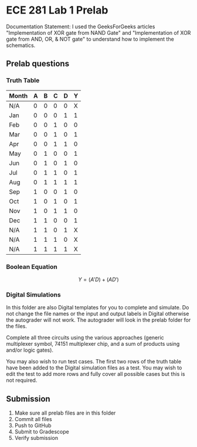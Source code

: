 # ECE 281 Lab 1 Prelab

Documentation Statement: I used the GeeksForGeeks articles "Implementation of XOR gate from NAND Gate" and "Implementation of XOR gate from AND, OR, & NOT gate" to understand how to implement the schematics.

## Prelab questions

### Truth Table

| Month | A | B | C | D | Y |
|-------|---|---|---|---|---|
| N/A   | 0 | 0 | 0 | 0 | X |
| Jan   | 0 | 0 | 0 | 1 | 1 |
| Feb   | 0 | 0 | 1 | 0 | 0 |
| Mar   | 0 | 0 | 1 | 0 | 1 |
| Apr   | 0 | 0 | 1 | 1 | 0 |
| May   | 0 | 1 | 0 | 0 | 1 |
| Jun   | 0 | 1 | 0 | 1 | 0 |
| Jul   | 0 | 1 | 1 | 0 | 1 |
| Aug   | 0 | 1 | 1 | 1 | 1 |
| Sep   | 1 | 0 | 0 | 1 | 0 |
| Oct   | 1 | 0 | 1 | 0 | 1 |
| Nov   | 1 | 0 | 1 | 1 | 0 |
| Dec   | 1 | 1 | 0 | 0 | 1 |
| N/A   | 1 | 1 | 0 | 1 | X |
| N/A   | 1 | 1 | 1 | 0 | X |
| N/A   | 1 | 1 | 1 | 1 | X |

### Boolean Equation

$$
Y = (A'D)+(AD')
$$

### Digital Simulations

In this folder are also Digital templates for you to complete and simulate.  Do not change the file names or the input and output labels in Digital otherwise the autograder will not work.  The autograder will look in the prelab folder for the files.

Complete all three circuits using the various approaches (generic multiplexer symbol, 74151 multiplexer chip, and a sum of products using and/or logic gates).

You may also wish to run test cases.  The first two rows of the truth table have been added to the Digital simulation files as a test.  You may wish to edit the test to add more rows and fully cover all possible cases but this is not required.

## Submission

1. Make sure all prelab files are in this folder
2. Commit all files
3. Push to GitHub
4. Submit to Gradescope
5. Verify submission
